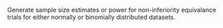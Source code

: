 Generate sample size estimates or power for non-inferiority equivalance trials for either normally or binomially distributed datasets.
